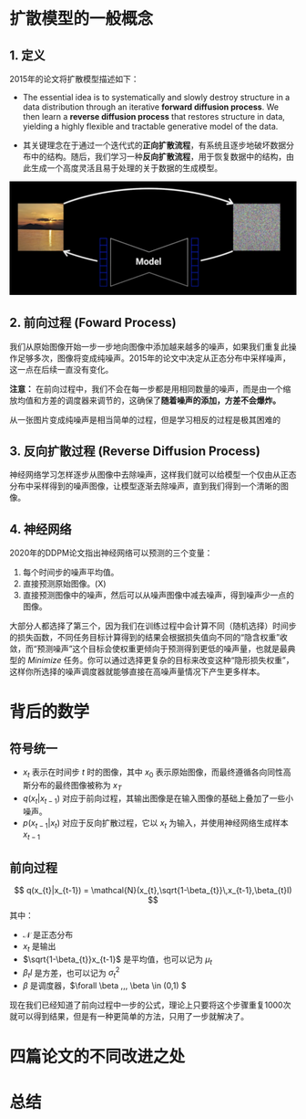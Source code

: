 # 扩散模型的一般概念

## 1. 定义

2015年的论文将扩散模型描述如下：

- The essential idea is to systematically and slowly destroy structure in a data distribution through an iterative **forward diffusion process**. We then learn a **reverse diffusion process** that restores structure in data, yielding a highly flexible and tractable generative model of the data.

- 其关键理念在于通过一个迭代式的**正向扩散流程**，有系统且逐步地破坏数据分布中的结构。随后，我们学习一种**反向扩散流程**，用于恢复数据中的结构，由此生成一个高度灵活且易于处理的关于数据的生成模型。 

<img src="imgs/Basic_Idea.png">

## 2. 前向过程 (Foward Process)

我们从原始图像开始一步一步地向图像中添加越来越多的噪声，如果我们重复此操作足够多次，图像将变成纯噪声。2015年的论文中决定从正态分布中采样噪声，这一点在后续一直没有变化。

**注意：** 在前向过程中，我们不会在每一步都是用相同数量的噪声，而是由一个缩放均值和方差的调度器来调节的，这确保了**随着噪声的添加，方差不会爆炸。**

从一张图片变成纯噪声是相当简单的过程，但是学习相反的过程是极其困难的

## 3. 反向扩散过程 (Reverse Diffusion Process)

神经网络学习怎样逐步从图像中去除噪声，这样我们就可以给模型一个仅由从正态分布中采样得到的噪声图像，让模型逐渐去除噪声，直到我们得到一个清晰的图像。

## 4. 神经网络

2020年的DDPM论文指出神经网络可以预测的三个变量：

1. 每个时间步的噪声平均值。
2. 直接预测原始图像。(X)
3. 直接预测图像中的噪声，然后可以从噪声图像中减去噪声，得到噪声少一点的图像。

大部分人都选择了第三个，因为我们在训练过程中会计算不同（随机选择）时间步的损失函数，不同任务目标计算得到的结果会根据损失值向不同的“隐含权重”收敛，而“预测噪声”这个目标会使权重更倾向于预测得到更低的噪声量，也就是最典型的 $Minimize$ 任务。你可以通过选择更复杂的目标来改变这种“隐形损失权重”，这样你所选择的噪声调度器就能够直接在高噪声量情况下产生更多样本。

# 背后的数学

## 符号统一

-  $x_{t}$ 表示在时间步 $t$ 时的图像，其中 $x_{0}$ 表示原始图像，而最终遵循各向同性高斯分布的最终图像被称为 $x_{T}$
- $q(x_{t}|x_{t-1})$ 对应于前向过程，其输出图像是在输入图像的基础上叠加了一些小噪声。
- $p(x_{t-1}|x_{t})$ 对应于反向扩散过程，它以 $x_{t}$ 为输入，并使用神经网络生成样本 $x_{t-1}$

## 前向过程

$$
q(x_{t}|x_{t-1}) = \mathcal{N}(x_{t},\sqrt{1-\beta_{t}}\,x_{t-1},\beta_{t}I)
$$
其中：

- $\mathcal{N}$ 是正态分布
- $x_{t}$ 是输出
- $\sqrt{1-\beta_{t}}x_{t-1}$ 是平均值，也可以记为 $\mu_{t}$
- $\beta_{t}I$ 是方差，也可以记为 $\sigma_{t}^{2}$
- $\beta$ 是调度器，$\forall \beta \,,\, \beta \in (0,1) $

现在我们已经知道了前向过程中一步的公式，理论上只要将这个步骤重复1000次就可以得到结果，但是有一种更简单的方法，只用了一步就解决了。

# 四篇论文的不同改进之处

# 总结